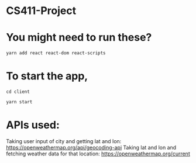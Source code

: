 # CS411-Project

# You might need to run these?
`yarn add react react-dom react-scripts`

# To start the app,
`cd client`

`yarn start`

# APIs used:

Taking user input of city and getting lat and lon: https://openweathermap.org/api/geocoding-api
Taking lat and lon and fetching weather data for that location: https://openweathermap.org/current
